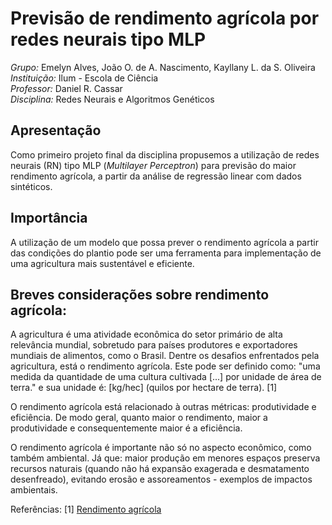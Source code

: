 # Previsão de rendimento agrícola por redes neurais tipo MLP
*Grupo:* Emelyn Alves, João O. de A. Nascimento, Kayllany L. da S. Oliveira
<br>
*Instituição:* Ilum - Escola de Ciência 
<br>
*Professor:* Daniel R. Cassar
<br>
*Disciplina:* Redes Neurais e Algoritmos Genéticos

## Apresentação 
Como primeiro projeto final da disciplina propusemos a utilização de redes neurais (RN) tipo MLP (*Multilayer Perceptron*) para previsão do maior rendimento agrícola, a partir da análise de regressão linear com dados sintéticos.

## Importância
A utilização de um modelo que possa prever o rendimento agrícola a partir das condições do plantio pode ser uma ferramenta para implementação de uma agricultura mais sustentável e eficiente.  

## Breves considerações sobre rendimento agrícola:
A agricultura é uma atividade econômica do setor primário de alta relevância mundial, sobretudo para países produtores e exportadores mundiais de alimentos, como o Brasil. Dentre os desafios enfrentados pela agricultura, está o rendimento agrícola. Este pode ser definido como: "uma medida da quantidade de uma cultura cultivada [...] por unidade de área de terra."  e sua unidade é: [kg/hec] (quilos por hectare de terra). [1]

O rendimento agrícola está relacionado à outras métricas: produtividade e eficiência. De modo geral, quanto maior o rendimento, maior a produtividade e consequentemente maior é a eficiência.

O rendimento agrícola é importante não só no aspecto econômico, como também ambiental. Já que: maior produção em menores espaços preserva recursos naturais  (quando não há expansão exagerada e desmatamento desenfreado), evitando erosão e assoreamentos - exemplos de impactos ambientais.






Referências: 
[1] [Rendimento agrícola](https://pt.wikipedia.org/wiki/Rendimento_agr%C3%ADcola#:~:text=Na%20agricultura%2C%20o%20rendimento%20%C3%A9,maneira%20de%20calcular%20os%20rendimentos.)
